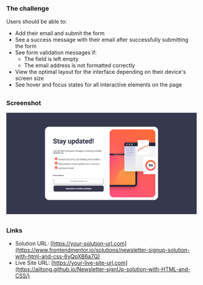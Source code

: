 ### The challenge

Users should be able to:

- Add their email and submit the form
- See a success message with their email after successfully submitting the form
- See form validation messages if:
  - The field is left empty
  - The email address is not formatted correctly
- View the optimal layout for the interface depending on their device's screen size
- See hover and focus states for all interactive elements on the page
##
### Screenshot

![](./screenshot.jpg)
##
### Links

- Solution URL: [https://your-solution-url.com](https://www.frontendmentor.io/solutions/newsletter-signup-solution-with-html-and-css-6yQpXB6a7Q)
- Live Site URL: [https://your-live-site-url.com](https://ailtong.github.io/Newsletter-signUp-solution-with-HTML-and-CSS/)
